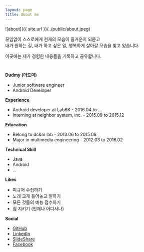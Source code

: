```yaml
---
layout: page
title: About me
---
```


![about]({{ site.url }}/../public/about.jpeg)

끊임없이 스스로에게 현재의 모습이 즐거운지 되묻고  
내가 원하는 길, 내가 하고 싶은 일, 행복하게 살아갈 모습을 찾고 있습니다.

이곳에는 제가 경험한 내용들을 기록하고 공유합니다.
　  
　  
　  
**Dudmy (더드미)**

* Junior software engineer
* Android Developer

**Experience**

* Android developer at Lab6K - 2016.04 to ...  
* Interning at neighbor system, inc. - 2015.09 to 2015.12  

**Education**

* Belong to dc&m lab - 2013.06 to 2015.08
* Major in multimedia engineering - 2012.03 to 2016.02  

**Technical Skill**

* Java
* Android
* ...

**Likes**

* 피규어 수집하기
* 노래 크게 틀어놓고 일하기
* 모든 것들의 예능 접수하기
* 집 지키기 (언제나 어디서나)

**Social**

* [GitHub](https://github.com/dudmy)
* [LinkedIn](https://www.linkedin.com/in/dudmy)
* [SlideShare](http://www.slideshare.net/dudmy)
* [Facebook](https://www.facebook.com/dudmy)

